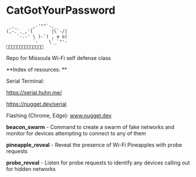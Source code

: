 # CatGotYourPassword

```
 _._     _,-'""`-._
(,-.`._,'(       |\`-/|
    `-.-' \ )-`( , o o)
          `-    \`_`"'-
🛜🛜🛜🛜🛜🛜🛜🛜🛜🛜🛜🛜🛜🛜

```

Repo for Missoula Wi-Fi self defense class

**Index of resources:
**

Serial Terminal:

https://serial.huhn.me/

https://nugget.dev/serial

Flashing (Chrome, Edge):
www.nugget.dev

<b>beacon_swarm</b> - Command to create a swarm of fake networks and monitor for devices attempting to connect to any of them

<b>pineapple_reveal</b> - Reveal the presence of Wi-Fi Pineapples with probe requests

<b>probe_reveal</b> - Listen for probe requests to identify any devices calling out for hidden networks
